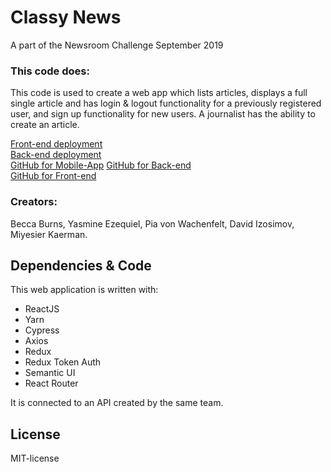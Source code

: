 # Classy News
A part of the Newsroom Challenge September 2019

### This code does:
This code is used to create a web app which lists articles, displays a full single article and has login & logout functionality for a previously registered user, and sign up functionality for new users. A journalist has the ability to create an article.

[Front-end deployment](https://classynews.netlify.com/)   
[Back-end deployment](https://classy-news-backend.herokuapp.com/)   
[GitHub for Mobile-App](https://github.com/CraftAcademy/classy_news_client/pulls)
[GitHub for Back-end](https://github.com/CraftAcademy/classy_news_backend)   
[GitHub for Front-end](https://github.com/CraftAcademy/classy_news_client)   

### Creators: 
Becca Burns, Yasmine Ezequiel, Pia von Wachenfelt, David Izosimov, Miyesier Kaerman.

## Dependencies & Code
This web application is written with:
- ReactJS
- Yarn
- Cypress
- Axios
- Redux
- Redux Token Auth
- Semantic UI
- React Router

It is connected to an API created by the same team.

## License
MIT-license